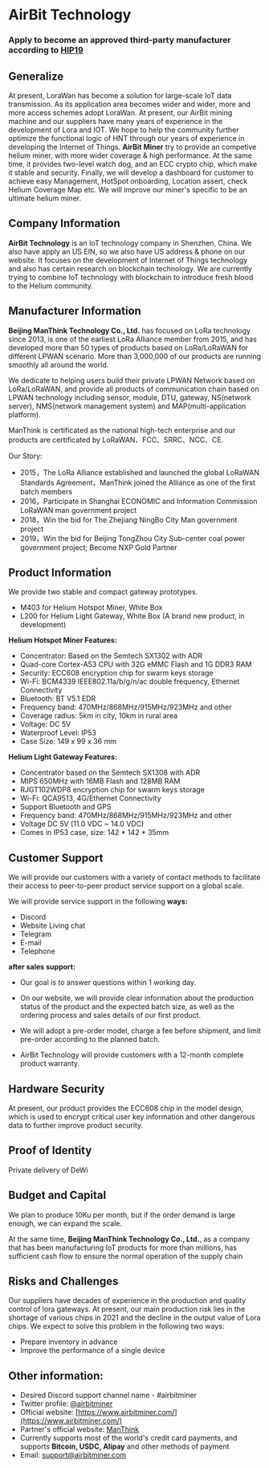 # AirBit Technology

### Apply to become an approved third-party manufacturer according to [HIP19](https://github.com/helium/HIP/blob/master/0019-third-party-manufacturers.md)

## Generalize

  At present, LoraWan has become a solution for large-scale IoT data transmission. As its application area becomes wider and wider, more and more access schemes adopt LoraWan. At present, our AirBit mining machine and our suppliers have many years of experience in the development of Lora and IOT. We hope to help the community further optimize the functional logic of HNT through our years of experience in developing the Internet of Things.
  **AirBit Miner** try to provide an competive helium miner, with more wider coverage & high performance. At the same time, it provides two-level watch dog, and an ECC crypto chip, which make it stable and security. Finally, we will develop a dashboard for customer to achieve easy Management, HotSpot onboarding, Location assert, check Helium Coverage Map etc. We will improve our miner's specific to be an ultimate helium miner.

## Company Information

  **AirBit Technology** is an IoT technology company in Shenzhen, China. We also have apply an US EIN, so we also have US address & phone on our website. It focuses on the development of Internet of Things technology and also has certain research on blockchain technology. We are currently trying to combine IoT technology with blockchain to introduce fresh blood to the Helium community.

## Manufacturer Information

   **Beijing ManThink Technology Co., Ltd.** has focused on LoRa technology since 2013, is one of the earliest LoRa Alliance member from 2015, and has developed more than 50 types of products based on LoRa/LoRaWAN for different LPWAN scenario. More than 3,000,000 of our products are running smoothly all around the world.
   
We dedicate to helping users build their private LPWAN Network based on LoRa/LoRaWAN, and provide all products of communication chain based on LPWAN technology including sensor, module, DTU, gateway, NS(network server), NMS(network management system) and MAP(multi-application platform).

ManThink is certificated as the national high-tech enterprise and our products are certificated by LoRaWAN、FCC、SRRC、NCC、CE.

Our Story:

- 2015，The LoRa Alliance established and launched the global LoRaWAN Standards Agreement，ManThink joined the Alliance as one of the first batch members
- 2016，Participate in Shanghai ECONOMIC and Information Commission LoRaWAN man government project
- 2018，Win the bid for The Zhejiang NingBo City Man government project
- 2019，Win the bid for Beijing TongZhou City Sub-center coal power government project; Become NXP Gold Partner



## Product Information
We provide two stable and compact gateway prototypes.

* M403 for Helium Hotspot Miner, White Box
* L200 for Helium Light Gateway, White Box (A brand new product, in development)

**Helium Hotspot Miner Features:** 

* Concentrator: Based on the Semtech SX1302 with ADR
* Quad-core Cortex-A53 CPU with 32G eMMC Flash and 1G DDR3 RAM
* Security: ECC608 encryption chip for swarm keys storage
* Wi-Fi: BCM4339 IEEE802.11a/b/g/n/ac double frequency, Ethernet Connectivity
* Bluetooth: BT V5.1 EDR
* Frequency band: 470MHz/868MHz/915MHz/923MHz and other
* Coverage radius: 5km in city, 10km in rural area
* Voltage: DC 5V 
* Waterproof Level: IP53 
* Case Size: 149 x 99 x 36 mm

**Helium Light Gateway Features:**

* Concentrator based on the Semtech SX1308 with ADR
* MIPS 650MHz with 16MB Flash and 128MB RAM
* RJGT102WDP8 encryption chip for swarm keys storage
* Wi-Fi: QCA9513, 4G/Ethernet Connectivity
* Support Bluetooth and GPS
* Frequency band: 470MHz/868MHz/915MHz/923MHz and other
* Voltage DC 5V (11.0 VDC ~ 14.0 VDC)
* Comes in IP53 case, size: 142 * 142 * 35mm
  


## Customer Support

 We will provide our customers with a variety of contact methods to facilitate their access to peer-to-peer product service support on a global scale.

We will provide service support in the following **ways:**

- Discord
- Website Living chat
- Telegram
- E-mail
- Telephone

**after sales support:**

- Our goal is to answer questions within 1 working day.

- On our website, we will provide clear information about the production status of the product and the expected batch size, as well as the ordering process and sales details of our first product.

- We will adopt a pre-order model, charge a fee before shipment, and limit pre-order according to the planned batch.
- AirBit Technology will provide customers with a 12-month complete product warranty.

## Hardware Security

 At present, our product provides the ECC608 chip in the model design, which is used to encrypt critical user key information and other dangerous data to further improve product security.

## Proof of Identity

Private delivery of DeWi

## Budget and Capital

 We plan to produce 10Ku per month, but if the order demand is large enough, we can expand the scale.

 At the same time, **Beijing ManThink Technology Co., Ltd.**, as a company that has been manufacturing IoT products for more than millions, has sufficient cash flow to ensure the normal operation of the supply chain

## Risks and Challenges

  Our suppliers have decades of experience in the production and quality control of lora gateways. At present, our main production risk lies in the shortage of various chips in 2021 and the decline in the output value of Lora chips. We expect to solve this problem in the following two ways:

- Prepare inventory in advance
- Improve the performance of a single device

## Other information:

- Desired Discord support channel name - #airbitminer
- Twitter profile: [@airbitminer](https://twitter.com/airbitminer)
- Official website: [https://www.airbitminer.com/](https://www.airbitminer.com/)
- Partner's official website: [ManThink](http://www.manthink.cn/english)
- Currently supports most of the world's credit card payments, and supports **Bitcoin, USDC, Alipay** and other methods of payment
- Email: support@airbitminer.com



